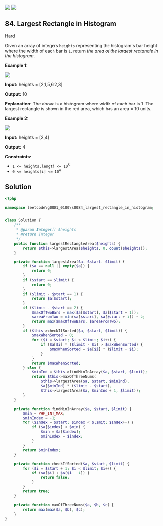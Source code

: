 [![](https://img.shields.io/github/stars/LeetCode-in-Ruby/LeetCode-in-Ruby?label=Stars&style=flat-square)](https://github.com/LeetCode-in-Ruby/LeetCode-in-Ruby)
[![](https://img.shields.io/github/forks/LeetCode-in-Ruby/LeetCode-in-Ruby?label=Fork%20me%20on%20GitHub%20&style=flat-square)](https://github.com/LeetCode-in-Ruby/LeetCode-in-Ruby/fork)

## 84\. Largest Rectangle in Histogram

Hard

Given an array of integers `heights` representing the histogram's bar height where the width of each bar is `1`, return _the area of the largest rectangle in the histogram_.

**Example 1:**

![](https://assets.leetcode.com/uploads/2021/01/04/histogram.jpg)

**Input:** heights = [2,1,5,6,2,3]

**Output:** 10

**Explanation:** The above is a histogram where width of each bar is 1. The largest rectangle is shown in the red area, which has an area = 10 units. 

**Example 2:**

![](https://assets.leetcode.com/uploads/2021/01/04/histogram-1.jpg)

**Input:** heights = [2,4]

**Output:** 4 

**Constraints:**

*   <code>1 <= heights.length <= 10<sup>5</sup></code>
*   <code>0 <= heights[i] <= 10<sup>4</sup></code>

## Solution

```php
<?php

namespace leetcode\g0001_0100\s0084_largest_rectangle_in_histogram;


class Solution {
    /**
     * @param Integer[] $heights
     * @return Integer
     */
    public function largestRectangleArea($heights) {
        return $this->largestArea($heights, 0, count($heights));
    }

    private function largestArea($a, $start, $limit) {
        if ($a == null || empty($a)) {
            return 0;
        }
        if ($start == $limit) {
            return 0;
        }
        if ($limit - $start == 1) {
            return $a[$start];
        }
        if ($limit - $start == 2) {
            $maxOfTwoBars = max($a[$start], $a[$start + 1]);
            $areaFromTwo = min($a[$start], $a[$start + 1]) * 2;
            return max($maxOfTwoBars, $areaFromTwo);
        }
        if ($this->checkIfSorted($a, $start, $limit)) {
            $maxWhenSorted = 0;
            for ($i = $start; $i < $limit; $i++) {
                if ($a[$i] * ($limit - $i) > $maxWhenSorted) {
                    $maxWhenSorted = $a[$i] * ($limit - $i);
                }
            }
            return $maxWhenSorted;
        } else {
            $minInd = $this->findMinInArray($a, $start, $limit);
            return $this->maxOfThreeNums(
                $this->largestArea($a, $start, $minInd),
                $a[$minInd] * ($limit - $start),
                $this->largestArea($a, $minInd + 1, $limit));
        }
    }

    private function findMinInArray($a, $start, $limit) {
        $min = PHP_INT_MAX;
        $minIndex = -1;
        for ($index = $start; $index < $limit; $index++) {
            if ($a[$index] < $min) {
                $min = $a[$index];
                $minIndex = $index;
            }
        }
        return $minIndex;
    }

    private function checkIfSorted($a, $start, $limit) {
        for ($i = $start + 1; $i < $limit; $i++) {
            if ($a[$i] < $a[$i - 1]) {
                return false;
            }
        }
        return true;
    }

    private function maxOfThreeNums($a, $b, $c) {
        return max(max($a, $b), $c);
    }
}
```